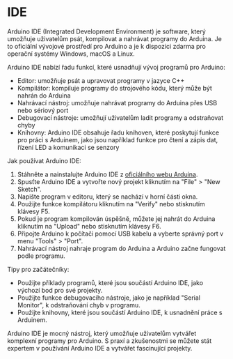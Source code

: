 # IDE

Arduino IDE (Integrated Development Environment) je software, který umožňuje uživatelům psát, kompilovat a nahrávat programy do Arduina. Je to oficiální vývojové prostředí pro Arduino a je k dispozici zdarma pro operační systémy Windows, macOS a Linux.

Arduino IDE nabízí řadu funkcí, které usnadňují vývoj programů pro Arduino:

* Editor: umožňuje psát a upravovat programy v jazyce C++
* Kompilátor: kompiluje programy do strojového kódu, který může být nahrán do Arduina
* Nahrávací nástroj: umožňuje nahrávat programy do Arduina přes USB nebo sériový port
* Debugovací nástroje: umožňují uživatelům ladit programy a odstraňovat chyby
* Knihovny: Arduino IDE obsahuje řadu knihoven, které poskytují funkce pro práci s Arduinem, jako jsou například funkce pro čtení a zápis dat, řízení LED a komunikaci se senzory

Jak používat Arduino IDE:

1. Stáhněte a nainstalujte Arduino IDE z [oficiálního webu Arduina](https://www.arduino.cc/en/software).
2. Spusťte Arduino IDE a vytvořte nový projekt kliknutím na "File" > "New Sketch".
3. Napište program v editoru, který se nachází v horní části okna.
4. Použijte funkce kompilátoru kliknutím na "Verify" nebo stisknutím klávesy F5.
5. Pokud je program kompilován úspěšně, můžete jej nahrát do Arduina kliknutím na "Upload" nebo stisknutím klávesy F6.
6. Připojte Arduino k počítači pomocí USB kabelu a vyberte správný port v menu "Tools" > "Port".
7. Nahrávací nástroj nahraje program do Arduina a Arduino začne fungovat podle programu.

Tipy pro začátečníky:

* Použijte příklady programů, které jsou součástí Arduino IDE, jako výchozí bod pro své projekty.
* Použijte funkce debugovacího nástroje, jako je například "Serial Monitor", k odstraňování chyb v programu.
* Použijte knihovny, které jsou součástí Arduino IDE, k usnadnění práce s Arduinem.

Arduino IDE je mocný nástroj, který umožňuje uživatelům vytvářet komplexní programy pro Arduino. S praxí a zkušenostmi se můžete stát expertem v používání Arduino IDE a vytvářet fascinující projekty.

